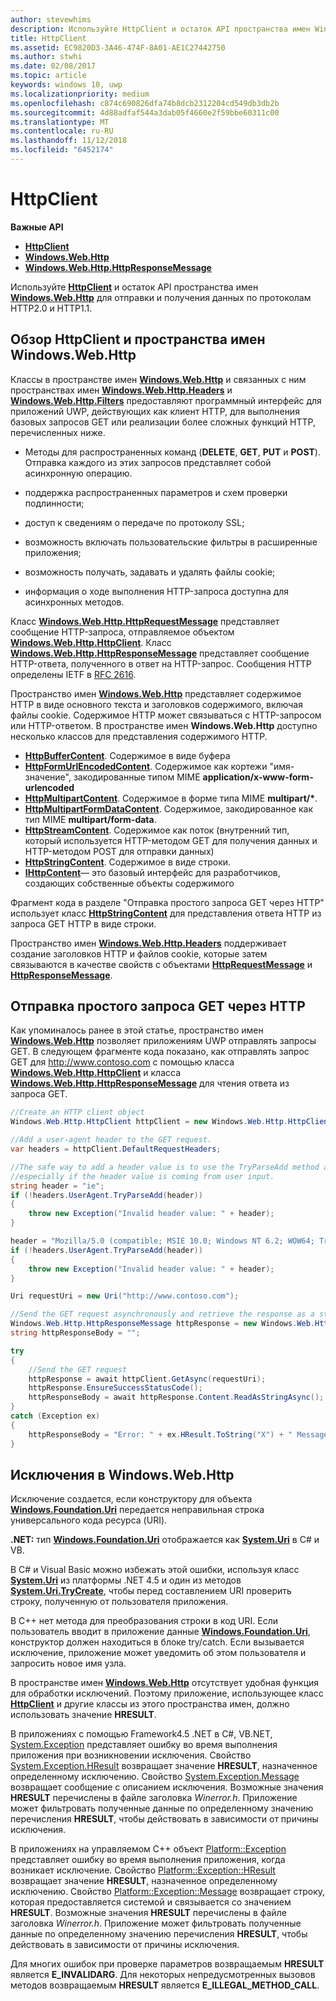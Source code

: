 ```yaml
---
author: stevewhims
description: Используйте HttpClient и остаток API пространства имен Windows.Web.Http для отправки и получения данных по протоколам HTTP2.0 и HTTP1.1.
title: HttpClient
ms.assetid: EC9820D3-3A46-474F-8A01-AE1C27442750
ms.author: stwhi
ms.date: 02/08/2017
ms.topic: article
keywords: windows 10, uwp
ms.localizationpriority: medium
ms.openlocfilehash: c874c690826dfa74b8dcb2312204cd549db3db2b
ms.sourcegitcommit: 4d88adfaf544a3dab05f4660e2f59bbe60311c00
ms.translationtype: MT
ms.contentlocale: ru-RU
ms.lasthandoff: 11/12/2018
ms.locfileid: "6452174"
---
```

# <a name="httpclient"></a>HttpClient


**Важные API**

-   [**HttpClient**](https://msdn.microsoft.com/library/windows/apps/dn298639)
-   [**Windows.Web.Http**](https://msdn.microsoft.com/library/windows/apps/dn279692)
-   [**Windows.Web.Http.HttpResponseMessage**](https://msdn.microsoft.com/library/windows/apps/dn279631)

Используйте [**HttpClient**](https://msdn.microsoft.com/library/windows/apps/dn298639) и остаток API пространства имен [**Windows.Web.Http**](https://msdn.microsoft.com/library/windows/apps/dn279692) для отправки и получения данных по протоколам HTTP2.0 и HTTP1.1.

## <a name="overview-of-httpclient-and-the-windowswebhttp-namespace"></a>Обзор HttpClient и пространства имен Windows.Web.Http

Классы в пространстве имен [**Windows.Web.Http**](https://msdn.microsoft.com/library/windows/apps/dn279692) и связанных с ним пространствах имен [**Windows.Web.Http.Headers**](https://msdn.microsoft.com/library/windows/apps/dn252713) и [**Windows.Web.Http.Filters**](https://msdn.microsoft.com/library/windows/apps/dn298623) предоставляют программный интерфейс для приложений UWP, действующих как клиент HTTP, для выполнения базовых запросов GET или реализации более сложных функций HTTP, перечисленных ниже.

-   Методы для распространенных команд (**DELETE**, **GET**, **PUT** и **POST**). Отправка каждого из этих запросов представляет собой асинхронную операцию.

-   поддержка распространенных параметров и схем проверки подлинности;

-   доступ к сведениям о передаче по протоколу SSL;

-   возможность включать пользовательские фильтры в расширенные приложения;

-   возможность получать, задавать и удалять файлы cookie;

-   информация о ходе выполнения HTTP-запроса доступна для асинхронных методов.

Класс [**Windows.Web.Http.HttpRequestMessage**](https://msdn.microsoft.com/library/windows/apps/dn279617) представляет сообщение HTTP-запроса, отправляемое объектом [**Windows.Web.Http.HttpClient**](https://msdn.microsoft.com/library/windows/apps/dn298639). Класс [**Windows.Web.Http.HttpResponseMessage**](https://msdn.microsoft.com/library/windows/apps/dn279631) представляет сообщение HTTP-ответа, полученного в ответ на HTTP-запрос. Сообщения HTTP определены IETF в [RFC 2616](http://go.microsoft.com/fwlink/p/?linkid=241642).

Пространство имен [**Windows.Web.Http**](https://msdn.microsoft.com/library/windows/apps/dn279692) представляет содержимое HTTP в виде основного текста и заголовков содержимого, включая файлы cookie. Содержимое HTTP может связываться с HTTP-запросом или HTTP-ответом. В пространстве имен **Windows.Web.Http** доступно несколько классов для представления содержимого HTTP.

-   [**HttpBufferContent**](https://msdn.microsoft.com/library/windows/apps/dn298625). Содержимое в виде буфера
-   [**HttpFormUrlEncodedContent**](https://msdn.microsoft.com/library/windows/apps/dn298685). Содержимое как кортежи "имя-значение", закодированные типом MIME **application/x-www-form-urlencoded**
-   [**HttpMultipartContent**](https://msdn.microsoft.com/library/windows/apps/dn298708). Содержимое в форме типа MIME **multipart/\***.
-   [**HttpMultipartFormDataContent**](https://msdn.microsoft.com/library/windows/apps/dn279596). Содержимое, закодированное как тип MIME **multipart/form-data**.
-   [**HttpStreamContent**](https://msdn.microsoft.com/library/windows/apps/dn279649). Содержимое как поток (внутренний тип, который используется HTTP-методом GET для получения данных и HTTP-методом POST для отправки данных)
-   [**HttpStringContent**](https://msdn.microsoft.com/library/windows/apps/dn279661). Содержимое в виде строки.
-   [**IHttpContent**](https://msdn.microsoft.com/library/windows/apps/dn279684)— это базовый интерфейс для разработчиков, создающих собственные объекты содержимого

Фрагмент кода в разделе "Отправка простого запроса GET через HTTP" использует класс [**HttpStringContent**](https://msdn.microsoft.com/library/windows/apps/dn279661) для представления ответа HTTP из запроса GET HTTP в виде строки.

Пространство имен [**Windows.Web.Http.Headers**](https://msdn.microsoft.com/library/windows/apps/dn252713) поддерживает создание заголовков HTTP и файлов cookie, которые затем связываются в качестве свойств с объектами [**HttpRequestMessage**](https://msdn.microsoft.com/library/windows/apps/dn279617) и [**HttpResponseMessage**](https://msdn.microsoft.com/library/windows/apps/dn279631).

## <a name="send-a-simple-get-request-over-http"></a>Отправка простого запроса GET через HTTP

Как упоминалось ранее в этой статье, пространство имен [**Windows.Web.Http**](https://msdn.microsoft.com/library/windows/apps/dn279692) позволяет приложениям UWP отправлять запросы GET. В следующем фрагменте кода показано, как отправлять запрос GET для http://www.contoso.com с помощью класса [**Windows.Web.Http.HttpClient**](https://msdn.microsoft.com/library/windows/apps/dn298639) и класса [**Windows.Web.Http.HttpResponseMessage**](https://msdn.microsoft.com/library/windows/apps/dn279631) для чтения ответа из запроса GET.

```csharp
//Create an HTTP client object
Windows.Web.Http.HttpClient httpClient = new Windows.Web.Http.HttpClient();

//Add a user-agent header to the GET request. 
var headers = httpClient.DefaultRequestHeaders;

//The safe way to add a header value is to use the TryParseAdd method and verify the return value is true,
//especially if the header value is coming from user input.
string header = "ie";
if (!headers.UserAgent.TryParseAdd(header))
{
    throw new Exception("Invalid header value: " + header);
}

header = "Mozilla/5.0 (compatible; MSIE 10.0; Windows NT 6.2; WOW64; Trident/6.0)";
if (!headers.UserAgent.TryParseAdd(header))
{
    throw new Exception("Invalid header value: " + header);
}

Uri requestUri = new Uri("http://www.contoso.com");

//Send the GET request asynchronously and retrieve the response as a string.
Windows.Web.Http.HttpResponseMessage httpResponse = new Windows.Web.Http.HttpResponseMessage();
string httpResponseBody = "";

try
{
    //Send the GET request
    httpResponse = await httpClient.GetAsync(requestUri);
    httpResponse.EnsureSuccessStatusCode();
    httpResponseBody = await httpResponse.Content.ReadAsStringAsync();
}
catch (Exception ex)
{
    httpResponseBody = "Error: " + ex.HResult.ToString("X") + " Message: " + ex.Message;
}
```

## <a name="exceptions-in-windowswebhttp"></a>Исключения в Windows.Web.Http

Исключение создается, если конструктору для объекта [**Windows.Foundation.Uri**](https://msdn.microsoft.com/library/windows/apps/br225998) передается неправильная строка универсального кода ресурса (URI).

**.NET:** тип [**Windows.Foundation.Uri**](https://msdn.microsoft.com/library/windows/apps/br225998) отображается как [**System.Uri**](https://msdn.microsoft.com/library/windows/apps/xaml/system.uri.aspx) в C# и VB.

В C# и Visual Basic можно избежать этой ошибки, используя класс [**System.Uri**](https://msdn.microsoft.com/library/windows/apps/xaml/system.uri.aspx) из платформы .NET 4.5 и один из методов [**System.Uri.TryCreate**](https://msdn.microsoft.com/library/windows/apps/xaml/system.uri.trycreate.aspx), чтобы перед составлением URI проверить строку, полученную от пользователя приложения.

В C++ нет метода для преобразования строки в код URI. Если пользователь вводит в приложение данные [**Windows.Foundation.Uri**](https://msdn.microsoft.com/library/windows/apps/br225998), конструктор должен находиться в блоке try/catch. Если вызывается исключение, приложение может уведомить об этом пользователя и запросить новое имя узла.

В пространстве имен [**Windows.Web.Http**](https://msdn.microsoft.com/library/windows/apps/dn279692) отсутствует удобная функция для обработки исключений. Поэтому приложение, использующее класс [**HttpClient**](https://msdn.microsoft.com/library/windows/apps/dn298639) и другие классы из этого пространства имен, должно использовать значение **HRESULT**.

В приложениях с помощью Framework4.5 .NET в C#, VB.NET, [System.Exception](http://msdn.microsoft.com/library/system.exception.aspx) представляет ошибку во время выполнения приложения при возникновении исключения. Свойство [System.Exception.HResult](http://msdn.microsoft.com/library/system.exception.hresult.aspx) возвращает значение **HRESULT**, назначенное определенному исключению. Свойство [System.Exception.Message](http://msdn.microsoft.com/library/system.exception.message.aspx) возвращает сообщение с описанием исключения. Возможные значения **HRESULT** перечислены в файле заголовка *Winerror.h*. Приложение может фильтровать полученные данные по определенному значению перечисления **HRESULT**, чтобы действовать в зависимости от причины исключения.

В приложениях на управляемом C++ объект [Platform::Exception](http://msdn.microsoft.com/library/windows/apps/hh755825.aspx) представляет ошибку во время выполнения приложения, когда возникает исключение. Свойство [Platform::Exception::HResult](http://msdn.microsoft.com/library/windows/apps/hh763371.aspx) возвращает значение **HRESULT**, назначенное определенному исключению. Свойство [Platform::Exception::Message](http://msdn.microsoft.com/library/windows/apps/hh763375.aspx) возвращает строку, которая предоставляется системой и связывается со значением **HRESULT**. Возможные значения **HRESULT** перечислены в файле заголовка *Winerror.h*. Приложение может фильтровать полученные данные по определенному значению перечисления **HRESULT**, чтобы действовать в зависимости от причины исключения.

Для многих ошибок при проверке параметров возвращаемым **HRESULT** является **E\_INVALIDARG**. Для некоторых непредусмотренных вызовов методов возвращаемым **HRESULT** является **E\_ILLEGAL\_METHOD\_CALL**.

